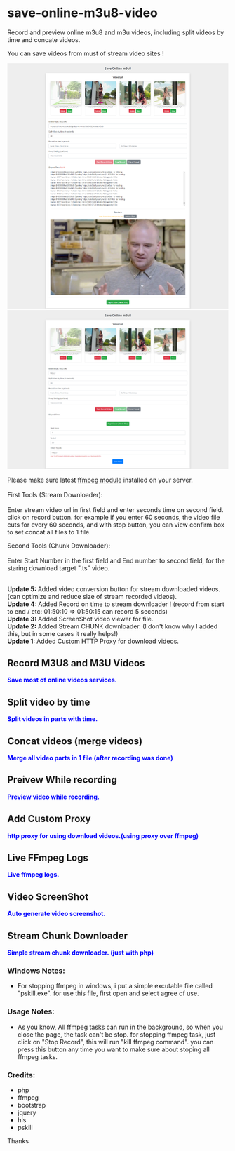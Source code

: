 # save-online-m3u8-video
Record and preview online m3u8 and m3u videos, including split videos by time and concate videos.

You can save videos from must of stream video sites !
<br/>

<img src="https://raw.githubusercontent.com/Pedroxam/save-online-m3u8-video/master/shot2.png" alt="m3u8 video php saver screenshot">
<br/>
<img src="https://raw.githubusercontent.com/Pedroxam/save-online-m3u8-video/master/shot.png" alt="m3u8 video php saver screenshot">
<br/>

Please make sure latest <a href="https://www.ffmpeg.org/" target="_blank">ffmpeg module</a> installed on your server.
<br/><br/>
First Tools (Stream Downloader):<br/><br/>
Enter stream video url in first field and enter seconds time on second field. click on record button. for example if you enter 60 seconds, the video file cuts for every 60 seconds, and with stop button, you can view confirm box to set concat all files to 1 file. 

Second Tools (Chunk Downloader):<br/><br/>
Enter Start Number in the first field and End number to second field, for the staring download target ".ts" video.

<br/>
<b>Update 5: </b> Added video conversion button for stream downloaded videos. (can optimize and reduce size of stream recorded videos).
<br/>
<b>Update 4: </b> Added Record on time to stream downloader ! (record from start to end / etc: 01:50:10 => 01:50:15 can record 5 seconds)
<br/>
<b>Update 3: </b> Added ScreenShot video viewer for file.
<br/>
<b>Update 2: </b> Added Stream CHUNK downloader. (I don't know why I added this, but in some cases it really helps!)
<br/>
<b>Update 1: </b> Added Custom HTTP Proxy for download videos.

<h2>Record M3U8 and M3U Videos</h2>
<b style="color:blue">Save most of online videos services.</b>

<br/>

<h2>Split video by time</h2>
<b style="color:blue">Split videos in parts with time.</b>

<h2>Concat videos (merge videos)</h2>
<b style="color:blue">Merge all video parts in 1 file (after recording was done)</b>

<h2>Preivew While recording</h2>
<b style="color:blue">Preview video while recording.</b>

<h2>Add Custom Proxy</h2>
<b style="color:blue">http proxy for using download videos.(using proxy over ffmpeg)</b>
<br/>

<h2>Live FFmpeg Logs</h2>
<b style="color:blue">Live ffmpeg logs.</b>
<br/>

<h2>Video ScreenShot</h2>
<b style="color:blue">Auto generate video screenshot.</b>
<br/>

<h2>Stream Chunk Downloader</h2>
<b style="color:blue">Simple stream chunk downloader. (just with php)</b>
<br/> 

<h3>Windows Notes:</h3>

- For stopping ffmpeg in windows, i put a simple excutable file called "pskill.exe". for use this file, first open and select agree of use.

<h3>Usage Notes:</h3>

- As you know, All ffmpeg tasks can run in the background, so when you close the page, the task can't be stop. for stopping ffmpeg task, just click on "Stop Record", this will run "kill ffmpeg command". you can press this button any time you want to make sure about stoping all ffmpeg tasks.

<h3>Credits:</h3>

<ul>
<li>php</li>
<li>ffmpeg</li>
<li>bootstrap</li>
<li>jquery</li>
<li>hls</li>
<li>pskill</li>
</ul>

Thanks
